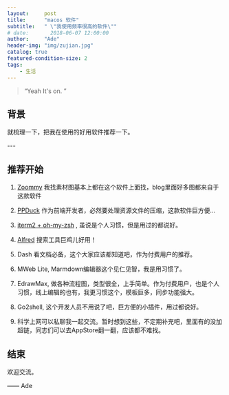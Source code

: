 ```yaml
---
layout:     post
title:      "macos 软件"
subtitle:   " \"我使用频率很高的软件\""
# date:       2018-06-07 12:00:00
author:     "Ade"
header-img: "img/zujian.jpg"
catalog: true
featured-condition-size: 2
tags:
    - 生活
---
```


> “Yeah It's on. ”


## 背景

就梳理一下，把我在使用的好用软件推荐一下。

<p id = "build"></p>
---

## 推荐开始

1. [Zoommy](https://zoommyapp.com/) 我找素材图基本上都在这个软件上面找，blog里面好多图都来自于这款软件 

2. [PPDuck](http://ppduck.com/) 作为前端开发者，必然要处理资源文件的压缩，这款软件巨方便...

3. [iterm2 + oh-my-zsh](https://iterm2.com) , 虽说是个人习惯，但是用过的都说好。

4. [Alfred](https://www.alfredapp.com) 搜索工具巨鸡儿好用！

5. Dash 看文档必备，这个大家应该都知道吧，作为付费用户的推荐。

6. MWeb Lite, Marmdown编辑器这个见仁见智，我是用习惯了。

7. EdrawMax, 做各种流程图，类型很全，上手简单。作为付费用户，也是个人习惯，线上编辑的也有，我更习惯这个，模板巨多，同步功能强大。

8. Go2shell, 这个开发人员不用说了吧，巨方便的小插件，用过都说好。

9. 科学上网可以私聊我一起交流。暂时想到这些，不定期补充吧，里面有的没加超链，同志们可以去AppStore翻一翻，应该都不难找。


## 结束

欢迎交流。

—— Ade 


